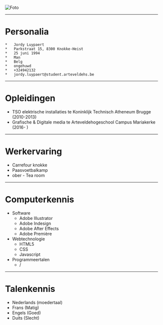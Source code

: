 ![Foto](http://i.imgur.com/WzE8jdy.png)

---

**Personalia**
===
	*	Jordy Luypaert
	*	Parkstraat 15, 8300 Knokke-Heist
	*	25 juni 1994
	*	Man
	*	Belg
	*	ongehuwd
	*	+324942132
	*	jordy.luypaert@student.arteveldehs.be

---

**Opleidingen**
===
* TSO elektrische installaties te Koninklijk Technisch Atheneum Brugge (2010-2013)
* Grafische & Digitale media te Arteveldehogeschool Campus Mariakerke (2016- )

---

**Werkervaring**
===
* Carrefour knokke 
* Paasvoetbalkamp
* ober - Tea room

---

**Computerkennis**
===
* Software
	* Adobe Illustrator
	* Adobe Indesign
	* Adobe After Effects
	* Adobe Première
* Webtechnologie
	* HTML5
	* CSS
	* Javascript
* Programmeertalen
	* /

---

**Talenkennis**
===
*	Nederlands (moedertaal)
*	Frans (Matig)
*	Engels (Goed)
*	Duits (Slecht)
